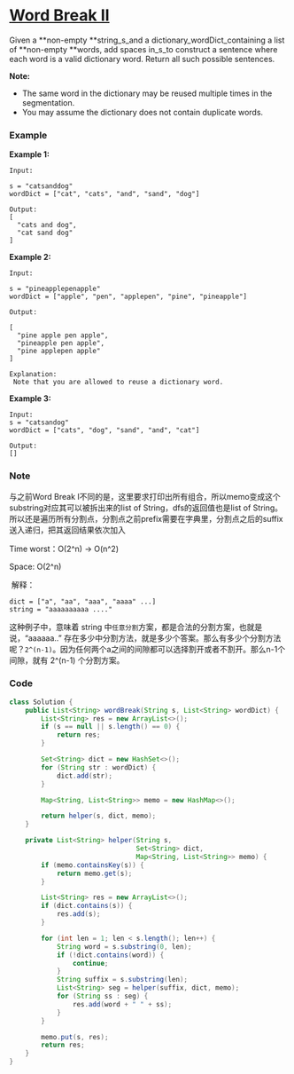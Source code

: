 # [Word Break II](https://leetcode.com/problems/word-break-ii/description/)

Given a **non-empty **string\_s\_and a dictionary\_wordDict\_containing a list of **non-empty **words, add spaces in\_s\_to construct a sentence where each word is a valid dictionary word. Return all such possible sentences.

**Note:**

* The same word in the dictionary may be reused multiple times in the segmentation.
* You may assume the dictionary does not contain duplicate words.

### Example

**Example 1:**

```
Input: 

s = "catsanddog"
wordDict = ["cat", "cats", "and", "sand", "dog"]

Output:
[
  "cats and dog",
  "cat sand dog"
]
```

**Example 2:**

```
Input:

s = "pineapplepenapple"
wordDict = ["apple", "pen", "applepen", "pine", "pineapple"]

Output:

[
  "pine apple pen apple",
  "pineapple pen apple",
  "pine applepen apple"
]

Explanation:
 Note that you are allowed to reuse a dictionary word.
```

**Example 3:**

```
Input:
s = "catsandog"
wordDict = ["cats", "dog", "sand", "and", "cat"]

Output:
[]
```

### Note

与之前Word Break I不同的是，这里要求打印出所有组合，所以memo变成这个substring对应其可以被拆出来的list of String，dfs的返回值也是list of String。所以还是遍历所有分割点，分割点之前prefix需要在字典里，分割点之后的suffix送入递归，把其返回结果依次加入

Time worst：O\(2^n\) -&gt; O\(n^2\)

Space: O\(2^n\)

 解释：

```
dict = ["a", "aa", "aaa", "aaaa" ...]
string = "aaaaaaaaaa ...."
```

这种例子中，意味着 string 中`任意分割`方案，都是合法的分割方案，也就是说，“aaaaaa..” 存在多少中分割方法，就是多少个答案。那么有多少个分割方法呢？`2^(n-1)`。因为任何两个a之间的间隙都可以选择割开或者不割开。那么n-1个间隙，就有 2^\(n-1\) 个分割方案。

### Code

```java
class Solution {
    public List<String> wordBreak(String s, List<String> wordDict) {
        List<String> res = new ArrayList<>();
        if (s == null || s.length() == 0) {
            return res;
        }

        Set<String> dict = new HashSet<>();
        for (String str : wordDict) {
            dict.add(str);
        }

        Map<String, List<String>> memo = new HashMap<>();

        return helper(s, dict, memo);
    }

    private List<String> helper(String s, 
                                Set<String> dict,
                                Map<String, List<String>> memo) {
        if (memo.containsKey(s)) {
            return memo.get(s);
        }

        List<String> res = new ArrayList<>();
        if (dict.contains(s)) {
            res.add(s);
        }

        for (int len = 1; len < s.length(); len++) {
            String word = s.substring(0, len);
            if (!dict.contains(word)) {
                continue;
            }
            String suffix = s.substring(len);
            List<String> seg = helper(suffix, dict, memo);
            for (String ss : seg) {
                res.add(word + " " + ss);
            }
        }

        memo.put(s, res);
        return res; 
    }
}
```



